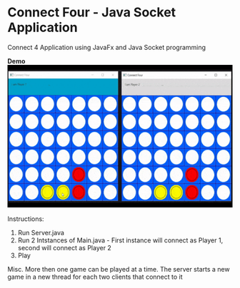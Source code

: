 # Connect Four - Java Socket Application
Connect 4 Application using JavaFx and Java Socket programming

<b>Demo</b> <br/>
<img src="connectFourGif.gif" alt="Demo" width="600" height="320">
 
 
Instructions:
1. Run Server.java
2. Run 2 Intstances of Main.java - First instance will connect as Player 1, second will connect as Player 2 
3. Play
 
 
Misc. More then one game can be played at a time. The server starts a new game in a new thread for each two clients that connect to it 

